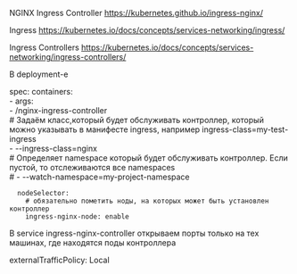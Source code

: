 NGINX Ingress Controller https://kubernetes.github.io/ingress-nginx/

Ingress https://kubernetes.io/docs/concepts/services-networking/ingress/

Ingress Controllers https://kubernetes.io/docs/concepts/services-networking/ingress-controllers/






В deployment-е

spec:
      containers:      
      - args:      
        - /nginx-ingress-controller        
        # Задаём класс,который будет обслуживать контроллер, который можно указывать в манифесте ingress, например ingress-class=my-test-ingress        
        - --ingress-class=nginx        
        # Определяет namespace который будет обслуживать контроллер. Если пустой, то отслеживаются все namespaces        
        # - --watch-namespace=my-project-namespace


      nodeSelector:
        # обязательно пометить ноды, на которых может быть установлен контроллер
        ingress-nginx-node: enable


В service ingress-nginx-controller открываем порты только на тех машинах, где находятся  поды контроллера

externalTrafficPolicy: Local
